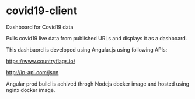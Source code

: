 # covid19-client
Dashboard for Covid19 data

Pulls covid19 live data from published URLs and displays it as a dashboard.

This dashbaord is developed using Angular.js using following APIs:

https://www.countryflags.io/

http://ip-api.com/json

Angular prod build is achived throgh Nodejs docker image and hosted using nginx docker image.
